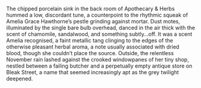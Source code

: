 The chipped porcelain sink in the back room of Apothecary & Herbs hummed a low, discordant tune, a counterpoint to the rhythmic squeak of Amelia Grace Hawthorne’s pestle grinding against mortar.  Dust motes, illuminated by the single bare bulb overhead, danced in the air thick with the scent of chamomile, sandalwood, and something subtly…off.  It was a scent Amelia recognised, a faint metallic tang clinging to the edges of the otherwise pleasant herbal aroma, a note usually associated with dried blood, though she couldn’t place the source.  Outside, the relentless November rain lashed against the crooked windowpanes of her tiny shop, nestled between a failing butcher and a perpetually empty antique store on Bleak Street, a name that seemed increasingly apt as the grey twilight deepened.
